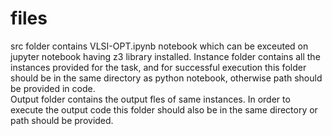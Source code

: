 # files 
src folder contains VLSI-OPT.ipynb notebook which can be exceuted on jupyter notebook having z3 library installed. 
Instance folder contains all the instances provided for the task, and for successful execution this folder should 
be in the same directory as python notebook, otherwise path should be provided in code.  
Output folder contains the output fles of same instances. 
In order to execute the output code this folder should also be in the same directory or path should be provided. 

